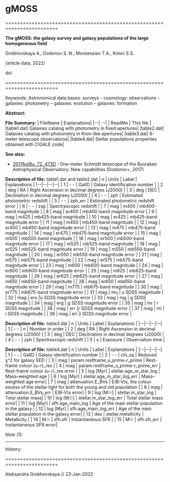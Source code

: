 # gMOSS

========================================================================

**The gMOSS: the galaxy survey and galaxy populations of the large homogeneous field**
    
Grokhovskaya A., Dodonov S. N., Movsessian T.A., Kotov S.S.
   
/article data, 2022/
   
   doi
   
========================================================================

Keywords: Astronomical data bases: surveys - cosmology: observations - galaxies: 
          photometry – galaxies: evolution – galaxies: formation

**Abstract:**


**File Summary**:
| FileName | Explanations|
|--| --|
| ReadMe  | This file |
|table1.dat| Galaxies catalog with photometry in fixed apertures|
|table2.dat| Galaxies catalog with photometry in Kron-like apertures|
|table3.dat| 6-meter telescope observations|
|table4.dat| Stellar populations properties obtained with CIGALE code|
    
**See also:**
  

 -  [2017AstBu..72..473D](https://ui.adsabs.harvard.edu/abs/2017AstBu..72..473D//abstract) : One-meter Schmidt telescope of the Byurakan Astrophysical Observatory: New capabilities (Dodonov+, 2017)
   

**Description of file:** table1.dat and table2.dat
| n | Units | Label | Explanations |
|--|--|--|--|
| 1 | - - | GalID | Galaxy identification number |
| 2 | deg | RA | Right Ascension in decimal degrees (J2000) |
| 3 | deg | DEC | Declination in decimal degrees (J2000) |
| 4 | - - | zph | Estimated photometric redshift |
| 5 | - - | zph_err | Estimated photometric redshift error |
| 6 | - - | zsp | Spectrascopic redshift |
| 7 | mag | m400 | mb400-band magnitude |
| 8 | mag | er400 | mb400-band magnitude error |
| 9 | mag | m425 | mb425-band magnitude |
| 10 | mag | er425 | mb425-band magnitude error |
| 11 | mag | m450 | mb450-band magnitude |
| 12 | mag | er450 | mb450-band magnitude error |
| 13 | mag | m475 | mb475-band magnitude |
| 14 | mag | er475 | mb475-band magnitude error |
| 15 | mag | m500 | mb500-band magnitude |
| 16 | mag | er500 | mb500-band magnitude error |
| 17 | mag | m525 | mb525-band magnitude |
| 18 | mag | er525 | mb525-band magnitude error |
| 19 | mag | m550 | mb550-band magnitude |
| 20 | mag | er550 | mb550-band magnitude error |
| 21 | mag | m575 | mb575-band magnitude |
| 22 | mag | er575 | mb575-band magnitude error |
| 23 | mag | m600 | mb600-band magnitude |
| 24 | mag | er600 | mb600-band magnitude error |
| 25 | mag | m625 | mb625-band magnitude |
| 26 | mag | er625 | mb625-band magnitude error |
| 27 | mag | m650 | mb650-band magnitude |
| 28 | mag | er650 | mb650-band magnitude error |
| 29 | mag | m775 | mb675-band magnitude |
| 30 | mag | er775 | mb675-band magnitude error |
| 31 | mag | mu | u SDSS magnitude |
| 32 | mag | eru |u SDSS magnitude error |
| 33 | mag | mg | g SDSS magnitude |
| 34 | mag | erg | g SDSS magnitude error |
| 35 | mag | mr | r SDSS magnitude |
| 36 | mag | err |r SDSS magnitude error |
| 37 | mag | mi | i SDSS magnitude |
| 38 | mag | eri |i SDSS magnitude error |


**Description of file:** table3.dat
| n | Units | Label | Explanations |
|--|--|--|--|
| 1 | - - | n | Number in order |
| 2 | deg | RA | Right Ascension in decimal degrees (J2000) |
| 3 | deg | DEC | Declination in decimal degrees (J2000) |
| 4 | - - | zph | Spectroscopic redshift |
| 5 | s | Exposure | Observation time |

**Description of file:** table4.dat
| n | Units | Label | Explanations |
|--|--|--|--|
| 1 | - - | GalID | Galaxy identification number |
| 2 | - - | chi_sq | Reduced χ^2 for galaxy SED |
| 3 | mag | param.restframe_u_prime-r_prime | Rest-frame colour (u−r)_res |
| 4 | mag | param.restframe_u_prime-r_prime_err | Rest-frame colour (u−r)_res error |
| 5 | log [Myr] | stellar.age_m_star_log | Mass–weighted age |
| 6 | log [Myr] | stellar.age_m_star_log_err | Mass–weighted age error|
| 7 | mag | attenuation.E_BVs | E(B-V)s, the colour excess of the stellar light for both the young and old population |
| 8 | mag | attenuation.E_BVs_err | E(B-V)s error|
| 9 | log [M☉] | stellar.m_star_log  | Total stellar mass|
| 10 | log [M☉] | stellar.m_star_log_err  | Total stellar mass error|
| 11 | log [Myr] | sfh.age_main_log | Age of the main stellar population in the galaxy |
| 12 | log [Myr] | sfh.age_main_log_err | Age of the main stellar population in the galaxy error|
| 13 | dex | stellar.metallicity | Metallicity |
| 14 | M☉ | sfh.sfr | Instantaneous SFR |
| 15 | M☉ | sfh.sfr_err | Instantaneous SFR error|

  
*Note (1):* 

--------------------------------------------------------------------------------


History:
    

========================================================================

Aleksandra Grokhovskaya // 23-Jan-2022

